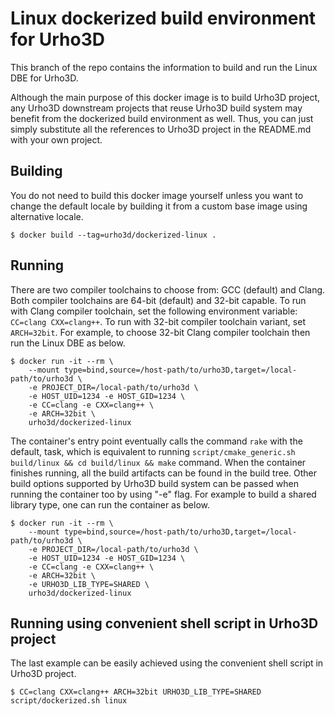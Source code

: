 <!--
  Copyright (c) 2018-2020 Yao Wei Tjong. All rights reserved.

  Permission is hereby granted, free of charge, to any person obtaining a copy
  of this software and associated documentation files (the "Software"), to deal
  in the Software without restriction, including without limitation the rights
  to use, copy, modify, merge, publish, distribute, sublicense, and/or sell
  copies of the Software, and to permit persons to whom the Software is
  furnished to do so, subject to the following conditions:

  The above copyright notice and this permission notice shall be included in
  all copies or substantial portions of the Software.

  THE SOFTWARE IS PROVIDED "AS IS", WITHOUT WARRANTY OF ANY KIND, EXPRESS OR
  IMPLIED, INCLUDING BUT NOT LIMITED TO THE WARRANTIES OF MERCHANTABILITY,
  FITNESS FOR A PARTICULAR PURPOSE AND NONINFRINGEMENT. IN NO EVENT SHALL THE
  AUTHORS OR COPYRIGHT HOLDERS BE LIABLE FOR ANY CLAIM, DAMAGES OR OTHER
  LIABILITY, WHETHER IN AN ACTION OF CONTRACT, TORT OR OTHERWISE, ARISING FROM,
  OUT OF OR IN CONNECTION WITH THE SOFTWARE OR THE USE OR OTHER DEALINGS IN
  THE SOFTWARE.
-->

# Linux dockerized build environment for Urho3D

This branch of the repo contains the information to build and run the Linux DBE
for Urho3D.

Although the main purpose of this docker image is to build Urho3D project, any
Urho3D downstream projects that reuse Urho3D build system may benefit from the
dockerized build environment as well. Thus, you can just simply substitute all the
references to Urho3D project in the README.md with your own project.

## Building

You do not need to build this docker image yourself unless you want to change the
default locale by building it from a custom base image using alternative locale. 

```
$ docker build --tag=urho3d/dockerized-linux .
```

## Running

There are two compiler toolchains to choose from: GCC (default) and Clang. Both
compiler toolchains are 64-bit (default) and 32-bit capable. To run with Clang
compiler toolchain, set the following environment variable: `CC=clang CXX=clang++`.
To run with 32-bit compiler toolchain variant, set `ARCH=32bit`. For example,
to choose 32-bit Clang compiler toolchain then run the Linux DBE as below.

```
$ docker run -it --rm \
    --mount type=bind,source=/host-path/to/urho3D,target=/local-path/to/urho3d \
    -e PROJECT_DIR=/local-path/to/urho3d \
    -e HOST_UID=1234 -e HOST_GID=1234 \
    -e CC=clang -e CXX=clang++ \
    -e ARCH=32bit \
    urho3d/dockerized-linux
```

The container's entry point eventually calls the command `rake` with the default,
task, which is equivalent to running `script/cmake_generic.sh build/linux
&& cd build/linux && make` command. When the container finishes running, all the
build artifacts can be found in the build tree. Other build options supported by
Urho3D build system can be passed when running the container too by using "-e"
flag. For example to build a shared library type, one can run the container as
below.

```
$ docker run -it --rm \
    --mount type=bind,source=/host-path/to/urho3D,target=/local-path/to/urho3d \
    -e PROJECT_DIR=/local-path/to/urho3d \
    -e HOST_UID=1234 -e HOST_GID=1234 \
    -e CC=clang -e CXX=clang++ \
    -e ARCH=32bit \
    -e URHO3D_LIB_TYPE=SHARED \
    urho3d/dockerized-linux
```

## Running using convenient shell script in Urho3D project

The last example can be easily achieved using the convenient shell script in
Urho3D project.

```
$ CC=clang CXX=clang++ ARCH=32bit URHO3D_LIB_TYPE=SHARED script/dockerized.sh linux
```
